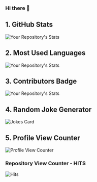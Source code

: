 ### Hi there 👋


## 1. GitHub Stats

![Your Repository's Stats](https://github-readme-stats.vercel.app/api?username=Franjoo&show_icons=true)

## 2. Most Used Languages

![Your Repository's Stats](https://github-readme-stats.vercel.app/api/top-langs/?username=Franjoo&theme=blue-green)

## 3. Contributors Badge

![Your Repository's Stats](https://contrib.rocks/image?repo=Franjoo/Python)

## 4. Random Joke Generator

![Jokes Card](https://readme-jokes.vercel.app/api)

## 5. Profile View Counter

![Profile View Counter](https://komarev.com/ghpvc/?username=Franjoo)

### Repository View Counter - HITS

![Hits](https://hitcounter.pythonanywhere.com/count/tag.svg?url=https://github.com/Franjoo/Python)

<!--
**Franjoo/Franjoo** is a ✨ _special_ ✨ repository because its `README.md` (this file) appears on your GitHub profile.

Here are some ideas to get you started:

- 🔭 I’m currently working on ...
- 🌱 I’m currently learning ...
- 👯 I’m looking to collaborate on ...
- 🤔 I’m looking for help with ...
- 💬 Ask me about ...
- 📫 How to reach me: ...
- 😄 Pronouns: ...
- ⚡ Fun fact: ...
-->
